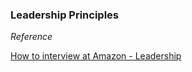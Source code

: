 ### Leadership Principles

_Reference_

[How to interview at Amazon - Leadership](https://www.linkedin.com/pulse/how-interview-amazon-leadership-david-anderson/)

